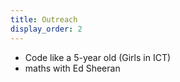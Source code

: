 ```yaml
---
title: Outreach
display_order: 2
---
```


- Code like a 5-year old (Girls in ICT)
- maths with Ed Sheeran
